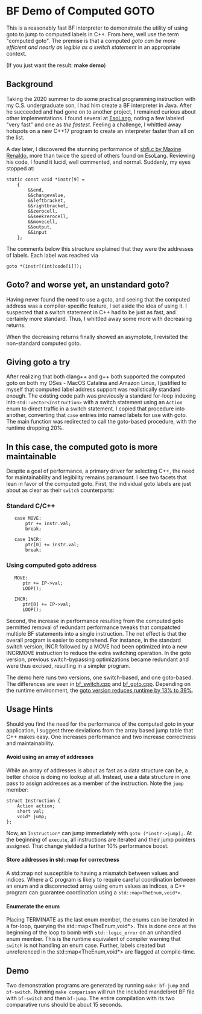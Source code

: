 # BF Demo of Computed GOTO 

This is a reasonably fast BF interpreter to demonstrate the utility of
using goto to jump to computed labels in C++.  From here, well use the
term "computed goto".  The premise is that a computed *goto can be
more efficient and nearly as legible as a switch statement* in an
appropriate context.

(If you just want the result: **make demo**)

## Background

Taking the 2020 summer to do some practical programming instruction
with my C.S. undergraduate son, I had him create a BF interpreter in
Java.  After he succeeded and had gone on to another project, I
remained curious about other implementations.  I found several at
[EsoLang](https://esolangs.org/wiki/Brainfuck), noting a few labeled
"very fast" and one as _the fastest_.  Feeling a challenge, I whittled
away hotspots on a new C++17 program to create an interpreter faster
than all on the list.

A day later, I discovered the stunning performance of [sbfi.c by
Maxine Renaldo](https://github.com/rinoldm/sbfi), more than twice the
speed of others found on EsoLang.  Reviewing his code, I found it
lucid, well commented, and normal. Suddenly, my eyes stopped at:

```
static const void *instr[9] =
    {
        &&end,
        &&changevalue,
        &&leftbracket,
        &&rightbracket,
        &&zerocell,
        &&seekzerocell,
        &&movecell,
        &&output,
        &&input
    };
```

The comments below this structure explained that they were the
addresses of labels.  Each label was reached via

```
goto *(instr[(int)code[i]]);
```

## Goto? and worse yet, an unstandard goto?

Having never found the need to use a goto, and seeing that the
computed address was a compiler-specific feature, I set aside the idea
of using it.  I suspected that a switch statement in C++ had to be
just as fast, and certainly more standard.  Thus, I whittled away some
more with decreasing returns.

When the decreasing returns finally showed an asymptote, I revisited
the non-standard computed goto.

## Giving goto a try

After realizing that both clang++ and g++ both supported the computed
goto on both my OSes - MacOS Catalina and Amazon Linux, I justified to
myself that computed label address support was realistically standard
enough.  The existing code path was previously a standard for-loop
indexing into ```std::vector<Instruction>``` with a switch statement
using an ```Action``` enum to direct traffic in a switch statement.  I
copied that procedure into another, converting that ```case``` entries
into named labels for use with goto.  The main function was redirected
to call the goto-based procedure, with the runtime dropping 20%.

## In this case, the computed goto is more maintainable

Despite a goal of performance, a primary driver for selecting C++, the
need for maintainability and legibility remains paramount.  I see two
facets that lean in favor of the computed goto.  First, the individual
goto labels are just about as clear as their ```switch```
counterparts:

### Standard C/C++

```
   case MOVE:
       ptr += instr.val;
       break;
       
   case INCR:
       ptr[0] += instr.val;
       break;
```

### Using computed goto address

```
   MOVE:
      ptr += IP->val;
      LOOP();
      
   INCR:
      ptr[0] += IP->val;
      LOOP();
```

Second, the increase in performance resulting from the computed goto
permitted removal of redundant performance tweaks that compatcted
multiple BF statements into a single instruction.  The net
effect is that the overall program is easier to comprehend.  For
instance, in the standard switch version, INCR followed by a MOVE had
been optimized into a new INCRMOVE instruction to reduce the extra
switching operation.  In the goto version, previous switch-bypassing
optimizations became redundant and were thus excised, resulting in a
simpler program.

The demo here runs two versions, one switch-based, and one goto-based.
The differences are seen in 
[bf_switch.cpp](https://github.com/JohnCGriffin/BF-computed-goto/blob/master/bf_goto.cpp) 
and [bf_goto.cpp](https://github.com/JohnCGriffin/BF-computed-goto/blob/master/bf_goto.cpp). 
Depending on the runtime environment, 
the [goto version reduces runtime by 13% to 39%](https://github.com/JohnCGriffin/BF-computed-goto/blob/master/RESULTS.md).

## Usage Hints

Should you find the need for the performance of the computed goto in
your application, I suggest three deviations from the array based jump
table that C++ makes easy.  One increases performance and two increase
correctness and maintainability.

#### Avoid using an array of addresses

While an array of addresses is about as fast as a data structure can
be, a better choice is doing no lookup at all.  Instead, use a data
structure in one pass to assign addresses as a member of the
instruction.  Note the ```jump``` member:

```
struct Instruction {
    Action action;
    short val;
    void* jump;
};
```

Now, an ```Instruction*``` can jump immediately with ```goto
(*instr->jump);```.  At the beginning of ```execute```, all
instructions are iterated and their jump pointers assigned.  That
change yielded a further 10% performance boost.

#### Store addresses in std::map for correctness

A std::map not susceptible to having a mismatch between values and
indices. Where a C program is likely to require careful coordination
between an enum and a disconnected array using enum values as indices,
a C++ program can guarantee coordination using a
```std::map<TheEnum,void*>```.

#### Enumerate the enum

Placing TERMINATE as the last enum member, the enums can be iterated
in a for-loop, querying the std::map<TheEnum,void*>.  This is done
once at the beginning of the loop to bomb with ```std::logic_error```
on an unhandled enum member.  This is the runtime equivalent of
compiler warning that ```switch``` is not handling an enum case.
Further, labels created but unreferenced in the
std::map<TheEnum,void*> are flagged at compile-time.

## Demo

Two demonstration programs are generated by running ```make```:
```bf-jump``` and ```bf-switch```.  Running ```make comparison``` will
run the included mandelbrot BF file with ```bf-switch``` and then
```bf-jump```.  The entire compilation with its two comparative runs
should be about 15 seconds.



   
   
   




















## 
